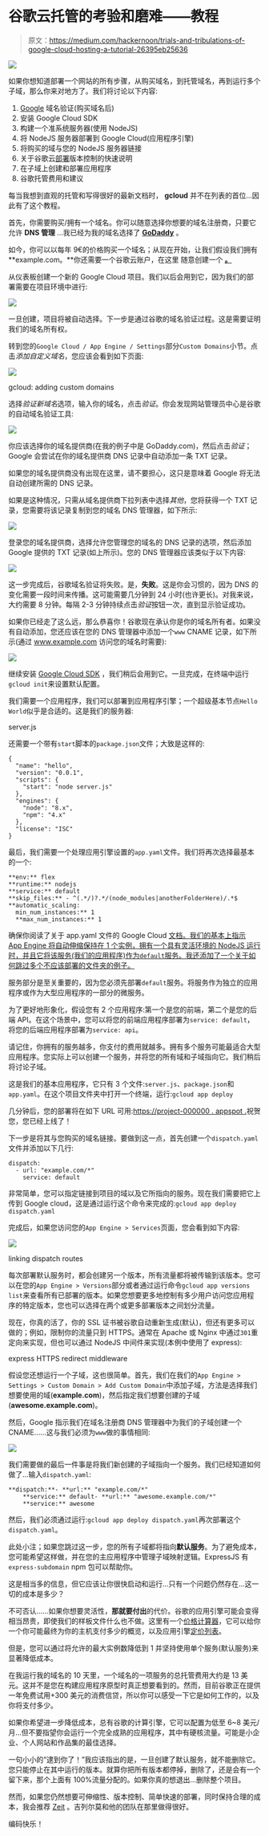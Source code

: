 # 谷歌云托管的考验和磨难——教程

> 原文：<https://medium.com/hackernoon/trials-and-tribulations-of-google-cloud-hosting-a-tutorial-26395eb25636>

![](img/6e72670f1bde02e3bb0bb4c05e9305e0.png)

如果你想知道部署一个网站的所有步骤，从购买域名，到托管域名，再到运行多个子域，那么你来对地方了。我们将讨论以下内容:

1.  [Google](https://hackernoon.com/tagged/google) 域名验证(购买域名后)
2.  安装 Google Cloud SDK
3.  构建一个准系统服务器(使用 NodeJS)
4.  将 NodeJS 服务器部署到 Google Cloud(应用程序引擎)
5.  将购买的域与您的 NodeJS 服务器链接
6.  关于谷歌云[部署](https://hackernoon.com/tagged/deployment)版本控制的快速说明
7.  在子域上创建和部署应用程序
8.  谷歌托管费用和建议

每当我想到直观的托管和写得很好的最新文档时， **gcloud** 并不在列表的首位…因此有了这个教程。

首先，你需要购买/拥有一个域名。你可以随意选择你想要的域名注册商，只要它允许 **DNS 管理** …我已经为我的域名选择了 [**GoDaddy**](https://www.godaddy.com) 。

如今，你可以以每年 9€的价格购买一个域名；从现在开始，让我们假设我们拥有**example.com。**你还需要一个谷歌云账户，在这里 随意创建一个 [**。**](https://console.cloud.google.com)

从仪表板创建一个新的 Google Cloud 项目。我们以后会用到它，因为我们的部署需要在项目环境中进行:

![](img/c9de79128ed360165d9616b5554d570f.png)

一旦创建，项目将被自动选择。下一步是通过谷歌的域名验证过程。这是需要证明我们的域名所有权。

转到您的`Google Cloud / App Engine / Settings`部分`Custom Domains`小节。点击*添加自定义域名*，您应该会看到如下页面:

![](img/616d2839108bfa145d6dc2abf1f6ee12.png)

gcloud: adding custom domains

选择*验证新域名*选项，输入你的域名，点击*验证*。你会发现网站管理员中心是谷歌的自动域名验证工具:

![](img/c18937d1049bc9aa43b033402aac6edf.png)

你应该选择你的域名提供商(在我的例子中是 GoDaddy.com)，然后点击*验证*；Google 会尝试在你的域名提供商 DNS 记录中自动添加一条 TXT 记录。

如果您的域名提供商没有出现在这里，请不要担心，这只是意味着 Google 将无法自动创建所需的 DNS 记录。

如果是这种情况，只需从域名提供商下拉列表中选择*其他*，您将获得一个 TXT 记录，您需要将该记录复制到您的域名 DNS 管理器，如下所示:

![](img/c9850b22f0a0d88e0dba05170555736d.png)

登录您的域名提供商，选择允许您管理您的域名的 DNS 记录的选项，然后添加 Google 提供的 TXT 记录(如上所示)。您的 DNS 管理器应该类似于以下内容:

![](img/4d0d52f940abb2345e4651a76d2fb606.png)

这一步完成后，谷歌域名验证将失败。是，**失败**。这是你会习惯的，因为 DNS 的变化需要一段时间来传播。这可能需要几分钟到 24 小时(也许更长)。对我来说，大约需要 8 分钟。每隔 2-3 分钟持续点击*验证*按钮一次，直到显示验证成功。

如果你已经走了这么远，那么恭喜你！谷歌现在承认你是你的域名所有者。如果没有自动添加，您还应该在您的 DNS 管理器中添加一个`www` CNAME 记录，如下所示(通过 www.example.com 访问您的域名时需要):

![](img/1abd12c5a91aa88cdfd3ad1817e6b13b.png)

继续安装 [Google Cloud SDK](https://cloud.google.com/sdk/downloads) ，我们稍后会用到它。一旦完成，在终端中运行`gcloud init`来设置默认配置。

我们需要一个应用程序，我们可以部署到应用程序引擎；一个超级基本节点`Hello World`似乎是合适的。这是我们的服务器:

server.js

还需要一个带有`start`脚本的`package.json`文件；大致是这样的:

```
{
  "name": "hello",
  "version": "0.0.1",
  "scripts": {
    "start": "node server.js"
  },
  "engines": {
    "node": "8.x",
    "npm": "4.x"
  },
  "license": "ISC"
}
```

最后，我们需要一个处理应用引擎设置的`app.yaml`文件。我们将再次选择最基本的一个:

```
**env:** flex
**runtime:** nodejs
**service:** default
**skip_files:** - ^(.*/)?.*/(node_modules|anotherFolderHere)/.*$
**automatic_scaling:
  min_num_instances:** 1
  **max_num_instances:** 1
```

确保你阅读了关于 app.yaml 文件的 Google Cloud [文档。我们的基本上指示 App Engine 将自动伸缩保持在 1 个实例，拥有一个具有灵活环境的 NodeJS 运行时，并且它将该服务(我们的应用程序)作为`default`服务。我还添加了一个关于如何跳过多个不应该部署的文件夹的例子。](https://cloud.google.com/appengine/docs/flexible/nodejs/configuring-your-app-with-app-yaml)

服务部分是至关重要的，因为您必须先部署`default`服务。将服务作为独立的应用程序或作为大型应用程序的一部分的微服务。

为了更好地形象化，假设您有 2 个应用程序:第一个是您的前端，第二个是您的后端 API。在这个场景中，您可以将您的前端应用程序部署为`service: default`，将您的后端应用程序部署为`service: api`。

请记住，你拥有的服务越多，你支付的费用就越多。拥有多个服务可能最适合大型应用程序。您实际上可以创建一个服务，并将您的所有域和子域指向它。我们稍后将讨论子域。

这是我们的基本应用程序，它只有 3 个文件:`server.js`、`package.json`和`app.yaml`。在这个项目文件夹中打开一个终端，运行:`gcloud app deploy`

几分钟后，您的部署将在如下 URL 可用:[https://project-000000 . appspot .](https://project-000000.appspot.)祝贺您，您已经上线了！

下一步是将其与您购买的域名链接。要做到这一点，首先创建一个`dispatch.yaml`文件并添加以下几行:

```
dispatch:
  - url: "example.com/*"
    service: default
```

非常简单，您可以指定链接到项目的域以及它所指向的服务。现在我们需要把它上传到 Google cloud，这是通过运行这个命令来完成的:`gcloud app deploy dispatch.yaml`

完成后，如果您访问您的`App Engine > Services`页面，您会看到如下内容:

![](img/a13c9b4ee3bbe51305c31947c031d958.png)

linking dispatch routes

每次部署默认服务时，都会创建另一个版本，所有流量都将被传输到该版本。您可以在您的`App Engine > Versions`部分或者通过运行命令`gcloud app versions list`来查看所有已部署的版本。如果您想要更多地控制有多少用户访问您应用程序的特定版本，您也可以选择在两个或更多部署版本之间划分流量。

现在，你真的活了，你的 SSL 证书被谷歌自动重新生成(默认)，但还有更多可以做的；例如，限制你的流量只到 HTTPS。通常在 Apache 或 Nginx 中通过`301`重定向来实现，但也可以通过 NodeJS 中间件来实现(本例中使用了 express):

express HTTPS redirect middleware

假设您还想运行一个子域，这也很简单。首先，我们在我们的`App Engine > Settings > Custom Domain > Add Custom Domain`中添加子域，方法是选择我们想要使用的域(**example.com**)，然后指定我们想要创建的子域(**awesome.example.com**)。

然后，Google 指示我们在域名注册商 DNS 管理器中为我们的子域创建一个 CNAME……这与我们必须为`www`做的事情相同:

![](img/008144f3f8b2e8dc67d7b43a80afd7c1.png)

我们需要做的最后一件事是将我们新创建的子域指向一个服务。我们已经知道如何做了…输入`dispatch.yaml`:

```
**dispatch:**- **url:** "example.com/*"
    **service:** default- **url:** "awesome.example.com/*"
    **service:** awesome
```

然后，我们必须通过运行:`gcloud app deploy dispatch.yaml`再次部署这个`dispatch.yaml`。

此处小注；如果您跳过这一步，您的所有子域都将指向**默认服务**。为了避免成本，您可能希望这样做，并在您的主应用程序中管理子域映射逻辑。ExpressJS 有`express-subdomain` npm 包可以帮助你。

这是相当多的信息，但它应该让你很快启动和运行…只有一个问题仍然存在…这一切的成本是多少？

不可否认……如果你想要灵活性，**那就要付出**的代价。谷歌的应用引擎可能会变得相当昂贵，即使我们的样板文件什么也不做。这里有一个[价格计算器](https://cloud.google.com/products/calculator/)，它可以给你一个你可能最终为你的主机支付多少的概览，以及应用引擎[定价列表](https://cloud.google.com/appengine/pricing)。

但是，您可以通过将允许的最大实例数降低到 1 并坚持使用单个服务(默认服务)来显著降低成本。

在我运行我的域名的 10 天里，一个域名的一项服务的总托管费用大约是 13 美元。这并不是您在构建应用程序原型时真正想要看到的。然而，目前谷歌正在提供一年免费试用+300 美元的消费信贷，所以你可以感受一下它是如何工作的，以及你将支付多少。

如果你希望进一步降低成本，总有谷歌的计算引擎，它可以配置为低至 6~8 美元/月…但不要指望你会运行一个完全成熟的应用程序，其中有硬核流量。可能是小企业、个人网站和作品集的最佳选择。

一句小小的“逮到你了！”我应该指出的是，一旦创建了默认服务，就不能删除它。您只能停止在其中运行的版本。就算你把所有版本都停掉，删除了，还是会有一个留下来，那个上面有 100%流量分配的。如果你真的想退出…删除整个项目。

然而，如果您仍然想要可伸缩性、版本控制、简单快速的部署，同时保持合理的成本，我会推荐 [Zeit](https://zeit.co/) 。吉列尔莫和他的团队在那里做得很好。

编码快乐！